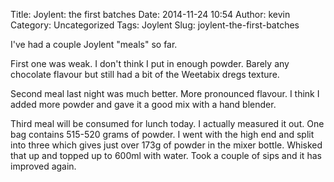 Title: Joylent: the first batches
Date: 2014-11-24 10:54
Author: kevin
Category: Uncategorized
Tags: Joylent
Slug: joylent-the-first-batches

I've had a couple Joylent "meals" so far.

First one was weak. I don't think I put in enough powder. Barely any
chocolate flavour but still had a bit of the Weetabix dregs texture.

Second meal last night was much better. More pronounced flavour. I think
I added more powder and gave it a good mix with a hand blender.

Third meal will be consumed for lunch today. I actually measured it out.
One bag contains 515-520 grams of powder. I went with the high end and
split into three which gives just over 173g of powder in the mixer
bottle. Whisked that up and topped up to 600ml with water. Took a couple
of sips and it has improved again.

